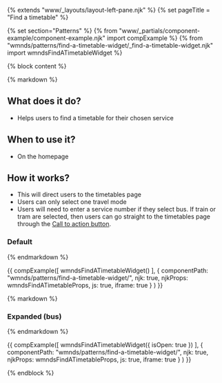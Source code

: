 {% extends "www/_layouts/layout-left-pane.njk" %} 
{% set pageTitle = "Find a timetable" %}

{% set section="Patterns" %}
{% from "www/_partials/component-example/component-example.njk" import compExample %}
{% from "wmnds/patterns/find-a-timetable-widget/_find-a-timetable-widget.njk" import wmndsFindATimetableWidget %}

{% block content %}

{% markdown %}

## What does it do?
* Helps users to find a timetable for their chosen service


## When to use it?
* On the homepage


## How it works?
* This will direct users to the timetables page
* Users can only select one travel mode
* Users will need to enter a service number if they select bus. If train or tram are selected, then users can go straight to the timetables page through the [Call to action button](https://designsystem.wmnetwork.co.uk/components/buttons/).


### Default

{% endmarkdown %}

{{
  compExample([
      wmndsFindATimetableWidget()
    ], {
      componentPath: "wmnds/patterns/find-a-timetable-widget/",
      njk: true,
      njkProps: wmndsFindATimetableProps,
      js: true,
      iframe: true
    }
  )
}} 

{% markdown %}

### Expanded (bus)


{% endmarkdown %}

{{
  compExample([
      wmndsFindATimetableWidget({
        isOpen: true
      })
    ], {
      componentPath: "wmnds/patterns/find-a-timetable-widget/",
      njk: true,
      njkProps: wmndsFindATimetableProps,
      js: true,
      iframe: true
    }
  )
}}

{% endblock %}